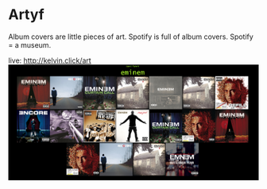 # Artyf
Album covers are little pieces of art. Spotify is full of album covers. Spotify = a museum.

live: http://kelvin.click/art
![alt tag](https://github.com/Kelvin-Meyer/artyf/blob/master/meta/example1.png?raw=true)
